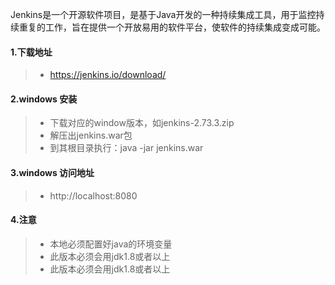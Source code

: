 Jenkins是一个开源软件项目，是基于Java开发的一种持续集成工具，用于监控持续重复的工作，旨在提供一个开放易用的软件平台，使软件的持续集成变成可能。
#### 1.下载地址
> * https://jenkins.io/download/

#### 2.windows 安装
> * 下载对应的window版本，如jenkins-2.73.3.zip
> * 解压出jenkins.war包
> * 到其根目录执行：java -jar jenkins.war

#### 3.windows 访问地址
> * http://localhost:8080

#### 4.注意
> * 本地必须配置好java的环境变量
> * 此版本必须会用jdk1.8或者以上
> * 此版本必须会用jdk1.8或者以上

